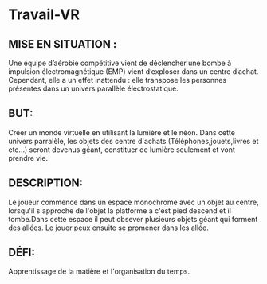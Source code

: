 # Travail-VR
## MISE EN SITUATION : 
Une équipe d’aérobie compétitive vient de déclencher une bombe à impulsion électromagnétique (EMP) vient d’exploser dans un centre d’achat. Cependant, elle a un effet inattendu : elle transpose les personnes présentes dans un univers parallèle électrostatique.
## BUT:
Créer un monde virtuelle en utilisant la lumière et le néon. 
Dans cette univers parralèle, les objets des centre d'achats (Téléphones,jouets,livres et etc...) seront devenus géant, constituer de lumière seulement et vont prendre vie. 
## DESCRIPTION:
Le joueur commence dans un espace monochrome avec un objet au centre, lorsqu'il s'approche de l'objet la platforme a c'est pied descend et il tombe.Dans cette espace il peut obsever plusieurs objets géant qui forment des allées. Le jouer peux ensuite se promener dans les allée. 
## DÉFI:
Apprentissage de la matière et l'organisation du temps.
